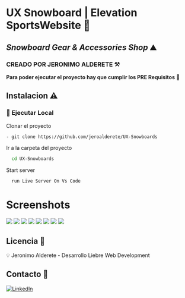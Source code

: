 # UX Snowboard | Elevation SportsWebsite :ski:

## _Snowboard Gear & Accessories Shop_ :mountain:

### CREADO POR JERONIMO ALDERETE :hammer_and_pick:

**Para poder ejecutar el proyecto hay que cumplir los PRE Requisitos** :loudspeaker:

## Instalacion :warning:

### :running: Ejecutar Local

Clonar el proyecto

```sh
- git clone https://github.com/jeroalderete/UX-Snowboards
```

Ir a la carpeta del proyecto

```bash
  cd UX-Snowboards
```

Start server

```bash
  run Live Server On Vs Code
```

# Screenshots

![](https://i.ibb.co/kqcGBT0/snow1.png)
![](https://i.ibb.co/6B6Lg5s/snow5.png)
![](https://i.ibb.co/cNXHp4C/snow3.png)
![](https://i.ibb.co/3RMzG1S/snow9.png)
![](https://i.ibb.co/nmT513v/snow12.png)
![](https://i.ibb.co/p3jz0JD/snow2.png)
![](https://i.ibb.co/T4Yqh9t/snow13.png)
![](https://i.ibb.co/jkY1D7f/snow11.png)

## Licencia :page_facing_up:

💡 Jeronimo Alderete - Desarrollo Liebre Web Development

## Contacto :envelope_with_arrow:

<a>[![LinkedIn](https://img.shields.io/badge/linkedin-%230077B5.svg?style=for-the-badge&logo=linkedin&logoColor=white)](https://www.linkedin.com/in/jeronimoalderete/)</a>&nbsp;
